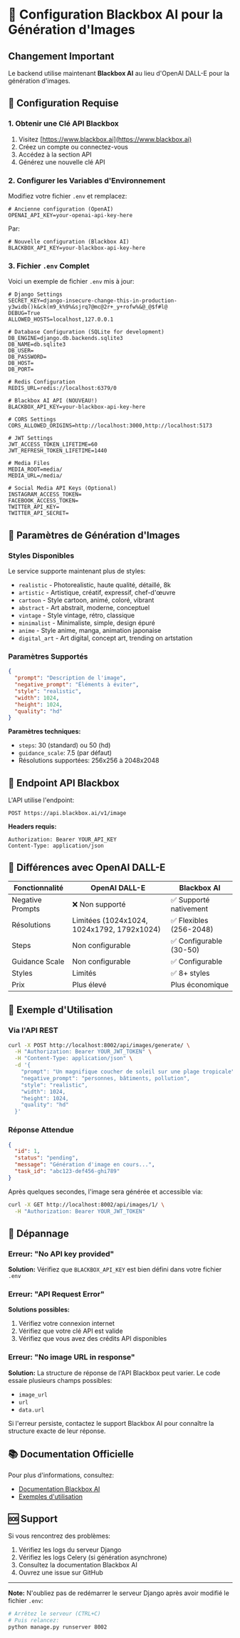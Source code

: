 # 🤖 Configuration Blackbox AI pour la Génération d'Images

## Changement Important

Le backend utilise maintenant **Blackbox AI** au lieu d'OpenAI DALL-E pour la génération d'images.

## 📝 Configuration Requise

### 1. Obtenir une Clé API Blackbox

1. Visitez [https://www.blackbox.ai](https://www.blackbox.ai)
2. Créez un compte ou connectez-vous
3. Accédez à la section API
4. Générez une nouvelle clé API

### 2. Configurer les Variables d'Environnement

Modifiez votre fichier `.env` et remplacez:

```env
# Ancienne configuration (OpenAI)
OPENAI_API_KEY=your-openai-api-key-here
```

Par:

```env
# Nouvelle configuration (Blackbox AI)
BLACKBOX_API_KEY=your-blackbox-api-key-here
```

### 3. Fichier `.env` Complet

Voici un exemple de fichier `.env` mis à jour:

```env
# Django Settings
SECRET_KEY=django-insecure-change-this-in-production-y3widb()k&ck(m9_k%9%&sjrq7@mc@2r+_y+rofw%&@_@$f#l@
DEBUG=True
ALLOWED_HOSTS=localhost,127.0.0.1

# Database Configuration (SQLite for development)
DB_ENGINE=django.db.backends.sqlite3
DB_NAME=db.sqlite3
DB_USER=
DB_PASSWORD=
DB_HOST=
DB_PORT=

# Redis Configuration
REDIS_URL=redis://localhost:6379/0

# Blackbox AI API (NOUVEAU!)
BLACKBOX_API_KEY=your-blackbox-api-key-here

# CORS Settings
CORS_ALLOWED_ORIGINS=http://localhost:3000,http://localhost:5173

# JWT Settings
JWT_ACCESS_TOKEN_LIFETIME=60
JWT_REFRESH_TOKEN_LIFETIME=1440

# Media Files
MEDIA_ROOT=media/
MEDIA_URL=/media/

# Social Media API Keys (Optional)
INSTAGRAM_ACCESS_TOKEN=
FACEBOOK_ACCESS_TOKEN=
TWITTER_API_KEY=
TWITTER_API_SECRET=
```

## 🎨 Paramètres de Génération d'Images

### Styles Disponibles

Le service supporte maintenant plus de styles:

- `realistic` - Photorealistic, haute qualité, détaillé, 8k
- `artistic` - Artistique, créatif, expressif, chef-d'œuvre
- `cartoon` - Style cartoon, animé, coloré, vibrant
- `abstract` - Art abstrait, moderne, conceptuel
- `vintage` - Style vintage, rétro, classique
- `minimalist` - Minimaliste, simple, design épuré
- `anime` - Style anime, manga, animation japonaise
- `digital_art` - Art digital, concept art, trending on artstation

### Paramètres Supportés

```json
{
  "prompt": "Description de l'image",
  "negative_prompt": "Éléments à éviter",
  "style": "realistic",
  "width": 1024,
  "height": 1024,
  "quality": "hd"
}
```

**Paramètres techniques:**
- `steps`: 30 (standard) ou 50 (hd)
- `guidance_scale`: 7.5 (par défaut)
- Résolutions supportées: 256x256 à 2048x2048

## 📡 Endpoint API Blackbox

L'API utilise l'endpoint:
```
POST https://api.blackbox.ai/v1/image
```

**Headers requis:**
```
Authorization: Bearer YOUR_API_KEY
Content-Type: application/json
```

## 🔄 Différences avec OpenAI DALL-E

| Fonctionnalité | OpenAI DALL-E | Blackbox AI |
|----------------|---------------|-------------|
| Negative Prompts | ❌ Non supporté | ✅ Supporté nativement |
| Résolutions | Limitées (1024x1024, 1024x1792, 1792x1024) | ✅ Flexibles (256-2048) |
| Steps | Non configurable | ✅ Configurable (30-50) |
| Guidance Scale | Non configurable | ✅ Configurable |
| Styles | Limités | ✅ 8+ styles |
| Prix | Plus élevé | Plus économique |

## 🚀 Exemple d'Utilisation

### Via l'API REST

```bash
curl -X POST http://localhost:8002/api/images/generate/ \
  -H "Authorization: Bearer YOUR_JWT_TOKEN" \
  -H "Content-Type: application/json" \
  -d '{
    "prompt": "Un magnifique coucher de soleil sur une plage tropicale",
    "negative_prompt": "personnes, bâtiments, pollution",
    "style": "realistic",
    "width": 1024,
    "height": 1024,
    "quality": "hd"
  }'
```

### Réponse Attendue

```json
{
  "id": 1,
  "status": "pending",
  "message": "Génération d'image en cours...",
  "task_id": "abc123-def456-ghi789"
}
```

Après quelques secondes, l'image sera générée et accessible via:

```bash
curl -X GET http://localhost:8002/api/images/1/ \
  -H "Authorization: Bearer YOUR_JWT_TOKEN"
```

## 🔧 Dépannage

### Erreur: "No API key provided"

**Solution:** Vérifiez que `BLACKBOX_API_KEY` est bien défini dans votre fichier `.env`

### Erreur: "API Request Error"

**Solutions possibles:**
1. Vérifiez votre connexion internet
2. Vérifiez que votre clé API est valide
3. Vérifiez que vous avez des crédits API disponibles

### Erreur: "No image URL in response"

**Solution:** La structure de réponse de l'API Blackbox peut varier. Le code essaie plusieurs champs possibles:
- `image_url`
- `url`
- `data.url`

Si l'erreur persiste, contactez le support Blackbox AI pour connaître la structure exacte de leur réponse.

## 📚 Documentation Officielle

Pour plus d'informations, consultez:
- [Documentation Blackbox AI](https://docs.blackbox.ai/api-reference/image)
- [Exemples d'utilisation](https://docs.blackbox.ai/examples)

## 🆘 Support

Si vous rencontrez des problèmes:
1. Vérifiez les logs du serveur Django
2. Vérifiez les logs Celery (si génération asynchrone)
3. Consultez la documentation Blackbox AI
4. Ouvrez une issue sur GitHub

---

**Note:** N'oubliez pas de redémarrer le serveur Django après avoir modifié le fichier `.env`:

```bash
# Arrêtez le serveur (CTRL+C)
# Puis relancez:
python manage.py runserver 8002
